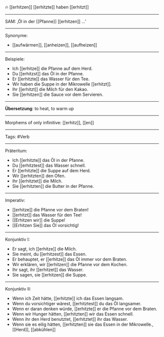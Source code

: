 🔥 [[erhitzen]]
[[erhitzte]]
haben [[erhitzt]]

---

SAM: ‚Öl in der [[Pfanne]] [[erhitzen]] …’

---

Synonyme:

- [[aufwärmen]], [[anheizen]], [[aufheizen]]

---

Beispiele:

- Ich [[erhitze]] die Pfanne auf dem Herd.
- Du [[erhitzst]] das Öl in der Pfanne.
- Er [[erhitzte]] das Wasser für den Tee.
- Wir haben die Suppe in der Mikrowelle [[erhitzt]].
- Ihr [[erhitzt]] die Milch für den Kakao.
- Sie [[erhitzen]] die Sauce vor dem Servieren.

---

**Übersetzung**: to heat, to warm up

---

Morphems of only infinitive:
[[erhitz]], [[en]]

---

Tags:
#Verb

---

Präteritum:

- Ich [[erhitzte]] das Öl in der Pfanne.
- Du [[erhitztest]] das Wasser schnell.
- Er [[erhitzte]] die Suppe auf dem Herd.
- Wir [[erhitzten]] den Ofen.
- Ihr [[erhitztet]] die Milch.
- Sie [[erhitzten]] die Butter in der Pfanne.

---

Imperativ:

- [[erhitze]] die Pfanne vor dem Braten!
- [[erhitzt]] das Wasser für den Tee!
- [[Erhitzen wir]] die Suppe!
- [[Erhitzen Sie]] das Öl vorsichtig!

---

Konjunktiv I:

- Er sagt, ich [[erhitze]] die Milch.
- Sie meint, du [[erhitzest]] das Essen.
- Er behauptet, er [[erhitze]] das Öl immer vor dem Braten.
- Wir erklären, wir [[erhitzen]] die Pfanne vor dem Kochen.
- Ihr sagt, ihr [[erhitzet]] das Wasser.
- Sie sagen, sie [[erhitzen]] die Suppe.

---

Konjunktiv II:

- Wenn ich Zeit hätte, [[erhitzte]] ich das Essen langsam.
- Wenn du vorsichtiger wärest, [[erhitztest]] du das Öl langsamer.
- Wenn er daran denken würde, [[erhitzte]] er die Pfanne vor dem Braten.
- Wenn wir Hunger hätten, [[erhitzten]] wir das Essen schnell.
- Wenn ihr den Herd benutztet, [[erhitztet]] ihr das Wasser.
- Wenn sie es eilig hätten, [[erhitzten]] sie das Essen in der Mikrowelle., [[Herd]], [[abkühlen]]
